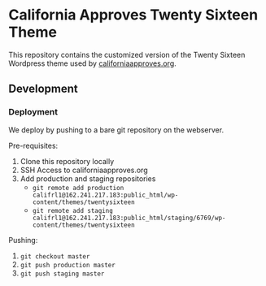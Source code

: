 # California Approves Twenty Sixteen Theme

This repository contains the customized version of the Twenty Sixteen Wordpress
theme used by [californiaapproves.org](https://californiaapproves.org).

## Development

### Deployment

We deploy by pushing to a bare git repository on the webserver.

Pre-requisites:

1. Clone this repository locally
1. SSH Access to californiaapproves.org
1. Add production and staging repositories
   - `git remote add production califrl1@162.241.217.183:public_html/wp-content/themes/twentysixteen`
   - `git remote add staging califrl1@162.241.217.183:public_html/staging/6769/wp-content/themes/twentysixteen`

Pushing:

1. `git checkout master`
1. `git push production master`
1. `git push staging master`
